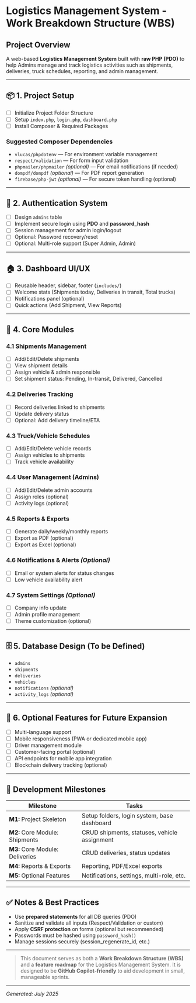 # Logistics Management System - Work Breakdown Structure (WBS)

## Project Overview
A web-based **Logistics Management System** built with **raw PHP (PDO)** to help Admins manage and track logistics activities such as shipments, deliveries, truck schedules, reporting, and admin management.

---

## 📦 1. Project Setup

- [ ] Initialize Project Folder Structure
- [ ] Setup `index.php`, `login.php`, `dashboard.php`
- [ ] Install Composer & Required Packages

### Suggested Composer Dependencies

- `vlucas/phpdotenv` — For environment variable management
- `respect/validation` — For form input validation
- `phpmailer/phpmailer` *(optional)* — For email notifications (if needed)
- `dompdf/dompdf` *(optional)* — For PDF report generation
- `firebase/php-jwt` *(optional)* — For secure token handling (optional)

---

## 🔐 2. Authentication System

- [ ] Design `admins` table
- [ ] Implement secure login using **PDO** and **password_hash**
- [ ] Session management for admin login/logout
- [ ] Optional: Password recovery/reset
- [ ] Optional: Multi-role support (Super Admin, Admin)

---

## 🏠 3. Dashboard UI/UX

- [ ] Reusable header, sidebar, footer (`includes/`)
- [ ] Welcome stats (Shipments today, Deliveries in transit, Total trucks)
- [ ] Notifications panel (optional)
- [ ] Quick actions (Add Shipment, View Reports)

---

## 🚚 4. Core Modules

### 4.1 Shipments Management

- [ ] Add/Edit/Delete shipments
- [ ] View shipment details
- [ ] Assign vehicle & admin responsible
- [ ] Set shipment status: Pending, In-transit, Delivered, Cancelled

### 4.2 Deliveries Tracking

- [ ] Record deliveries linked to shipments
- [ ] Update delivery status
- [ ] Optional: Add delivery timeline/ETA

### 4.3 Truck/Vehicle Schedules

- [ ] Add/Edit/Delete vehicle records
- [ ] Assign vehicles to shipments
- [ ] Track vehicle availability

### 4.4 User Management (Admins)

- [ ] Add/Edit/Delete admin accounts
- [ ] Assign roles (optional)
- [ ] Activity logs (optional)

### 4.5 Reports & Exports

- [ ] Generate daily/weekly/monthly reports
- [ ] Export as PDF (optional)
- [ ] Export as Excel (optional)

### 4.6 Notifications & Alerts *(Optional)*

- [ ] Email or system alerts for status changes
- [ ] Low vehicle availability alert

### 4.7 System Settings *(Optional)*

- [ ] Company info update
- [ ] Admin profile management
- [ ] Theme customization (optional)

---

## 🗄 5. Database Design (To be Defined)

- `admins`
- `shipments`
- `deliveries`
- `vehicles`
- `notifications` *(optional)*
- `activity_logs` *(optional)*

---

## 🚀 6. Optional Features for Future Expansion

- [ ] Multi-language support
- [ ] Mobile responsiveness (PWA or dedicated mobile app)
- [ ] Driver management module
- [ ] Customer-facing portal (optional)
- [ ] API endpoints for mobile app integration
- [ ] Blockchain delivery tracking (optional)

---

## 📌 Development Milestones

| Milestone                        | Tasks                                           |
|-----------------------------------|-------------------------------------------------|
| **M1:** Project Skeleton          | Setup folders, login system, base dashboard      |
| **M2:** Core Module: Shipments    | CRUD shipments, statuses, vehicle assignment     |
| **M3:** Core Module: Deliveries   | CRUD deliveries, status updates                  |
| **M4:** Reports & Exports         | Reporting, PDF/Excel exports                     |
| **M5:** Optional Features         | Notifications, settings, multi-role, etc.        |

---

## ✅ Notes & Best Practices

- Use **prepared statements** for all DB queries (PDO)
- Sanitize and validate all inputs (Respect/Validation or custom)
- Apply **CSRF protection** on forms (optional but recommended)
- Passwords must be hashed using `password_hash()`
- Manage sessions securely (session_regenerate_id, etc.)

---

> This document serves as both a **Work Breakdown Structure (WBS)** and a **feature roadmap** for the Logistics Management System. It is designed to be **GitHub Copilot-friendly** to aid development in small, manageable sprints.

---

*Generated: July 2025*
